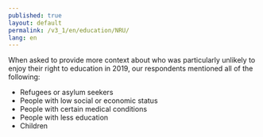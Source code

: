 ```yaml
---
published: true
layout: default
permalink: /v3_1/en/education/NRU/
lang: en
---
```

When asked to provide more context about who was particularly unlikely to enjoy their right to education in 2019, our respondents mentioned all of the following:

-	Refugees or asylum seekers
-	People with low social or economic status
-	People with certain medical conditions
-	People with less education
-	Children
